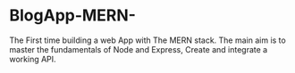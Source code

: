 # BlogApp-MERN-
The First time building a web App with The MERN stack. The main aim is to master the fundamentals of Node and Express, Create and integrate a working API.
